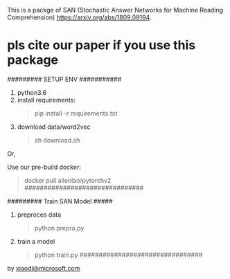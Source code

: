 This is a packge of SAN (Stochastic Answer Networks for Machine Reading Comprehension) https://arxiv.org/abs/1809.09194. 
# pls cite our paper if you use this package
 
######### SETUP ENV ###########
1. python3.6
2. install requirements:
   >pip install -r requirements.txt
3. download data/word2vec 
   >sh download.sh

Or,

Use our pre-build docker:
>docker pull allenlao/pytorchv2
###############################

######### Train SAN Model #####
1. preproces data
   >python prepro.py
2. train a model
   >python train.py
################################

by
xiaodl@microsoft.com
